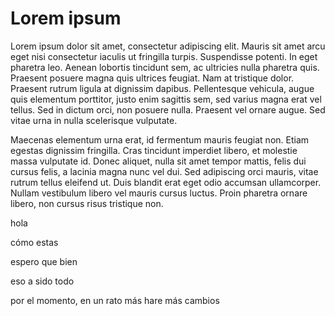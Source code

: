 Lorem ipsum
===========

Lorem ipsum dolor sit amet, consectetur adipiscing elit. Mauris sit amet arcu eget nisi consectetur iaculis ut fringilla turpis. Suspendisse potenti. In eget pharetra leo. Aenean lobortis tincidunt sem, ac ultricies nulla pharetra quis. Praesent posuere magna quis ultrices feugiat. Nam at tristique dolor. Praesent rutrum ligula at dignissim dapibus. Pellentesque vehicula, augue quis elementum porttitor, justo enim sagittis sem, sed varius magna erat vel tellus. Sed in dictum orci, non posuere nulla. Praesent vel ornare augue. Sed vitae urna in nulla scelerisque vulputate.

Maecenas elementum urna erat, id fermentum mauris feugiat non. Etiam egestas dignissim fringilla. Cras tincidunt imperdiet libero, et molestie massa vulputate id. Donec aliquet, nulla sit amet tempor mattis, felis dui cursus felis, a lacinia magna nunc vel dui. Sed adipiscing orci mauris, vitae rutrum tellus eleifend ut. Duis blandit erat eget odio accumsan ullamcorper. Nullam vestibulum libero vel mauris cursus luctus. Proin pharetra ornare libero, non cursus risus tristique non.


hola

cómo estas

espero que bien 

eso a sido todo 

por el momento, en un rato más hare más cambios 

